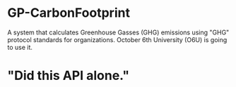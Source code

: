 # GP-CarbonFootprint

A system that calculates Greenhouse Gasses (GHG) emissions using "GHG" protocol standards for organizations. October 6th University (O6U) is going to use it.

# "Did this API alone."
